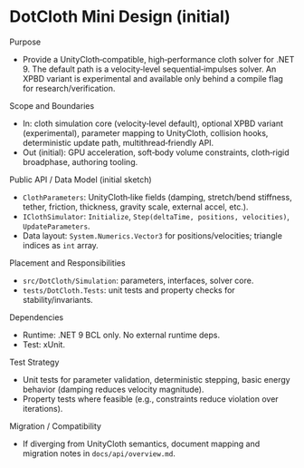 DotCloth Mini Design (initial)
==============================

Purpose
- Provide a UnityCloth‑compatible, high‑performance cloth solver for .NET 9. The default path is a velocity‑level sequential‑impulses solver. An XPBD variant is experimental and available only behind a compile flag for research/verification.

Scope and Boundaries
- In: cloth simulation core (velocity‑level default), optional XPBD variant (experimental), parameter mapping to UnityCloth, collision hooks, deterministic update path, multithread‑friendly API.
- Out (initial): GPU acceleration, soft‑body volume constraints, cloth‑rigid broadphase, authoring tooling.

Public API / Data Model (initial sketch)
- `ClothParameters`: UnityCloth‑like fields (damping, stretch/bend stiffness, tether, friction, thickness, gravity scale, external accel, etc.).
- `IClothSimulator`: `Initialize`, `Step(deltaTime, positions, velocities)`, `UpdateParameters`.
- Data layout: `System.Numerics.Vector3` for positions/velocities; triangle indices as `int` array.

Placement and Responsibilities
- `src/DotCloth/Simulation`: parameters, interfaces, solver core.
- `tests/DotCloth.Tests`: unit tests and property checks for stability/invariants.

Dependencies
- Runtime: .NET 9 BCL only. No external runtime deps.
- Test: xUnit.

Test Strategy
- Unit tests for parameter validation, deterministic stepping, basic energy behavior (damping reduces velocity magnitude).
- Property tests where feasible (e.g., constraints reduce violation over iterations).

Migration / Compatibility
- If diverging from UnityCloth semantics, document mapping and migration notes in `docs/api/overview.md`.

